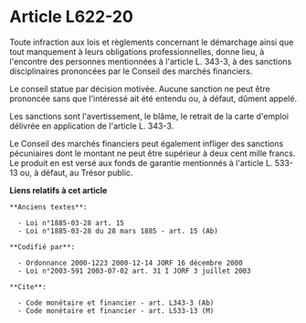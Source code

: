 # Article L622-20

Toute infraction aux lois et règlements concernant le démarchage ainsi que tout manquement à leurs obligations
professionnelles, donne lieu, à l'encontre des personnes mentionnées à l'article L. 343-3, à des sanctions disciplinaires
prononcées par le Conseil des marchés financiers.

Le conseil statue par décision motivée. Aucune sanction ne peut être prononcée sans que l'intéressé ait été entendu ou, à
défaut, dûment appelé.

Les sanctions sont l'avertissement, le blâme, le retrait de la carte d'emploi délivrée en application de l'article L. 343-3.

Le Conseil des marchés financiers peut également infliger des sanctions pécuniaires dont le montant ne peut être supérieur à
deux cent mille francs. Le produit en est versé aux fonds de garantie mentionnés à l'article L. 533-13 ou, à défaut, au
Trésor public.

**Liens relatifs à cet article**

	**Anciens textes**:

	  - Loi n°1885-03-28 art. 15
	  - Loi n°1885-03-28 du 28 mars 1885 - art. 15 (Ab)

	**Codifié par**:

	  - Ordonnance 2000-1223 2000-12-14 JORF 16 décembre 2000
	  - Loi n°2003-591 2003-07-02 art. 31 I JORF 3 juillet 2003

	**Cite**:

	  - Code monétaire et financier - art. L343-3 (Ab)
	  - Code monétaire et financier - art. L533-13 (M)
